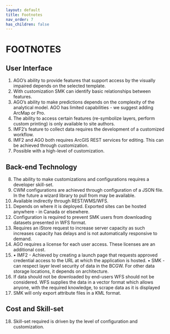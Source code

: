 ```yaml
---
layout: default
title: Footnotes
nav_order: 7
has_children: false
---
```

# FOOTNOTES

## User Interface<br>
1. AGO’s ability to provide features that support access by the visually impaired depends on the selected template.
2. With customization SMK can identify basic relationships between features.
3. AGO’s ability to make predictions depends on the complexity of the analytical model. AGO has limited capabilities - we suggest adding ArcMap or Pro.
4. The ability to access certain features (re-symbolize layers, perform custom printing) is only available to site authors.
5. IMF2’s feature to collect data requires the development of a customized workflow.
6. IMF2 and AGO both requires ArcGIS REST services for editing. This can be achieved through customization.
7. Possible with a high-level of customization.


## Back-end Technology<br>
8. The ability to make customizations and configurations requires a developer skill-set.
9. CWM configurations are achieved through configuration of a JSON file. In the future a wizard library to pull from may be available.
10. Available indirectly through REST/WMS/WFS.
11. Depends on where it is deployed. Exported sites can be hosted anywhere - in Canada or elsewhere.
12. Configuration is required to prevent SMK users from downloading datasets presented in WFS format.
13. Requires an iStore request to increase server capacity as such increases capacity has delays and is not automatically responsive to demand.
14. AGO requires a license for each user access. These licenses are an additional cost. 
15. • IMF2 - Achieved by creating a launch page that requests approved credential access to the URL at which the application is hosted. • SMK - can respect layer level security of data in the BCGW. For other data storage locations, it depends on architecture.
16. If data should not be downloaded by end-users WFS should not be considered. WFS supplies the data in a vector format which allows anyone, with the required knowledge, to scrape data as it is displayed
17. SMK will only export attribute files in a KML format.


## Cost and Skill-set
18. Skill-set required is driven by the level of configuration and customization.
